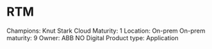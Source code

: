 # RTM

Champions: Knut Stark
Cloud Maturity: 1
Location: On-prem
On-prem maturity: 9
Owner: ABB NO Digital
Product type: Application